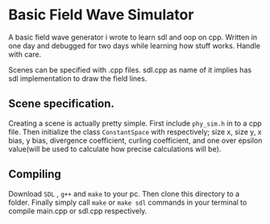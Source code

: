 # Basic Field Wave Simulator

A basic field wave generator i wrote to learn sdl and oop on cpp. Written in one day and debugged for two days while learning how stuff works. Handle with care. 

Scenes can be specified with .cpp files. sdl.cpp as name of it implies has sdl implementation to draw the field lines.

## Scene specification.
Creating a scene is actually pretty simple. First include `phy_sim.h` in to a cpp file. Then initialize the class `ConstantSpace` with respectively; size x, size y, x bias, y bias, divergence coefficient, curling coefficient, and one over epsilon value(will be used to calculate how precise calculations will be).

## Compiling
Download `SDL` , `g++` and `make` to your pc. Then clone this directory to a folder. Finally simply call `make` or `make sdl` commands in your terminal to compile main.cpp or sdl.cpp respectively. 
